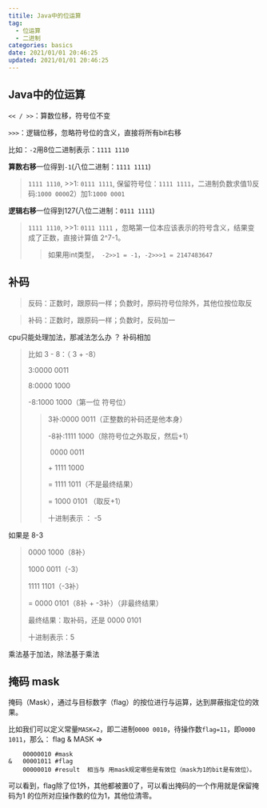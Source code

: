 ```yaml
---
titile: Java中的位运算
tag:
  - 位运算
  - 二进制
categories: basics
date: 2021/01/01 20:46:25
updated: 2021/01/01 20:46:25
---
```




## Java中的位运算

`<< / >>`：算数位移，符号位不变

`>>>`：逻辑位移，忽略符号位的含义，直接将所有bit右移

比如：`-2`用8位二进制表示：`1111 1110`

**算数右移**一位得到`-1`(八位二进制：`1111 1111`)

> `1111 1110`, >>1: `0111 1111`, 保留符号位：`1111 1111`，二进制负数求值1)反码:`1000 0000`2）加1:`1000 0001`

**逻辑右移**一位得到127(八位二进制：`0111 1111`)

> `1111 1110`, >>1: `0111 1111` ，忽略第一位本应该表示的符号含义，结果变成了正数，直接计算值 2^7-1。
>
> > 如果用int类型，` -2>>1 = -1`，`-2>>>1 = 2147483647`



## 补码

> 反码：正数时，跟原码一样；负数时，原码符号位除外，其他位按位取反

> 补码：正数时，跟原码一样；负数时，反码加一

cpu只能处理加法，那减法怎么办 ？  补码相加

> 比如  3 - 8：（ 3 + -8）
>
> 3:0000 0011
>
> 8:0000 1000
>
> -8:1000 1000（第一位 符号位）
>
> > 3补:0000 0011（正整数的补码还是他本身）
> >
> > -8补:1111 1000（除符号位之外取反，然后+1）
> >
> > ​    0000 0011
> >
> > \+ 1111 1000
> >
> > =  1111 1011（不是最终结果）
> >
> > =  1000 0101 （取反+1）
> >
> > 十进制表示 ： -5

如果是 8-3

>   0000 1000（8补）
>
>   1000 0011（-3）
>
>   1111 1101（-3补）
>
> = 0000 0101（8补 + -3补）（非最终结果）
>
> 最终结果：取补码，还是 0000 0101
>
> 十进制表示：5





乘法基于加法，除法基于乘法





## 掩码 mask

掩码（Mask），通过与目标数字（flag）的按位进行与运算，达到屏蔽指定位的效果。

比如我们可以定义常量`MASK=2`，即二进制`0000 0010`，待操作数`flag=11`，即`0000 1011`，那么： flag & MASK =>

```shell
    00000010 #mask
&   00001011 #flag
    00000010 #result  相当与 用mask规定哪些是有效位（mask为1的bit是有效位）。
```

可以看到，flag除了位1外，其他都被置0了，可以看出掩码的一个作用就是保留掩码为1 的位所对应操作数的位为1，其他位清零。